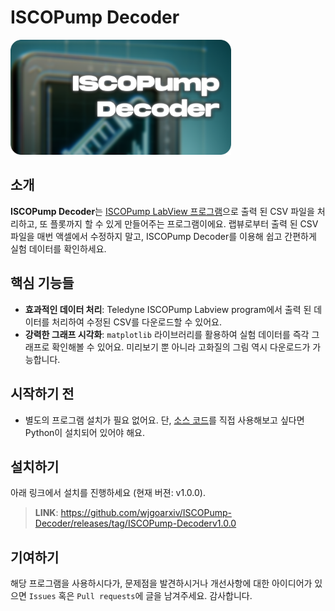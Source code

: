 # ISCOPump Decoder

<img src = "./logo.png" Width="70%">

## 소개

**ISCOPump Decoder**는 [ISCOPump LabView 프로그램](https://www.teledyneisco.com/pumps/misc)으로 출력 된 CSV 파일을 처리하고, 또 플롯까지 할 수 있게 만들어주는 프로그램이에요. 랩뷰로부터 출력 된 CSV파일을 매번 액셀에서 수정하지 말고, ISCOPump Decoder를 이용해 쉽고 간편하게 실험 데이터를 확인하세요. 

## 핵심 기능들

- **효과적인 데이터 처리**: Teledyne ISCOPump Labview program에서 출력 된 데이터를 처리하여 수정된 CSV를 다운로드할 수 있어요. 
- **강력한 그래프 시각화**: `matplotlib` 라이브러리를 활용하여 실험 데이터를 즉각 그래프로 확인해볼 수 있어요. 미리보기 뿐 아니라 고화질의 그림 역시 다운로드가 가능합니다. 

## 시작하기 전 

- 별도의 프로그램 설치가 필요 없어요. 단, [소스 코드](./gui_src.py)를 직접 사용해보고 싶다면 Python이 설치되어 있어야 해요.

## 설치하기

아래 링크에서 설치를 진행하세요 (현재 버젼: v1.0.0). </br>
> **LINK**: https://github.com/wjgoarxiv/ISCOPump-Decoder/releases/tag/ISCOPump-Decoderv1.0.0

## 기여하기

해당 프로그램을 사용하시다가, 문제점을 발견하시거나 개선사항에 대한 아이디어가 있으면 `Issues` 혹은 `Pull requests`에 글을 남겨주세요. 감사합니다. 
